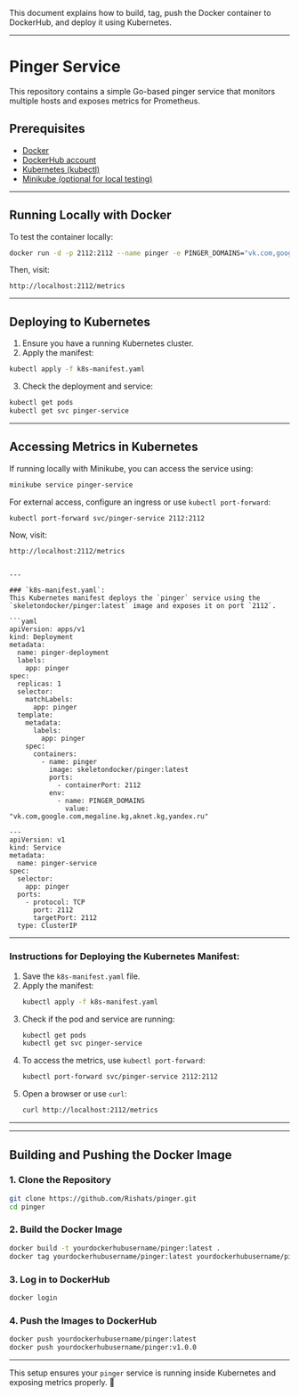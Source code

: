 This document explains how to build, tag, push the Docker container to DockerHub, and deploy it using Kubernetes.

---

# Pinger Service

This repository contains a simple Go-based pinger service that monitors multiple hosts and exposes metrics for Prometheus.

## Prerequisites
- [Docker](https://docs.docker.com/get-docker/)
- [DockerHub account](https://hub.docker.com/)
- [Kubernetes (kubectl)](https://kubernetes.io/docs/tasks/tools/)
- [Minikube (optional for local testing)](https://minikube.sigs.k8s.io/docs/start/)

---

## Running Locally with Docker
To test the container locally:
```sh
docker run -d -p 2112:2112 --name pinger -e PINGER_DOMAINS="vk.com,google.com,megaline.kg,aknet.kg,yandex.ru" skeletondocker/pinger:latest
```
Then, visit:
```
http://localhost:2112/metrics
```

---

## Deploying to Kubernetes

1. Ensure you have a running Kubernetes cluster.
2. Apply the manifest:

```sh
kubectl apply -f k8s-manifest.yaml
```

3. Check the deployment and service:

```sh
kubectl get pods
kubectl get svc pinger-service
```

---

## Accessing Metrics in Kubernetes
If running locally with Minikube, you can access the service using:
```sh
minikube service pinger-service
```
For external access, configure an ingress or use `kubectl port-forward`:
```sh
kubectl port-forward svc/pinger-service 2112:2112
```
Now, visit:
```
http://localhost:2112/metrics
```
```

---

### `k8s-manifest.yaml`:
This Kubernetes manifest deploys the `pinger` service using the `skeletondocker/pinger:latest` image and exposes it on port `2112`.

```yaml
apiVersion: apps/v1
kind: Deployment
metadata:
  name: pinger-deployment
  labels:
    app: pinger
spec:
  replicas: 1
  selector:
    matchLabels:
      app: pinger
  template:
    metadata:
      labels:
        app: pinger
    spec:
      containers:
        - name: pinger
          image: skeletondocker/pinger:latest
          ports:
            - containerPort: 2112
          env:
            - name: PINGER_DOMAINS
              value: "vk.com,google.com,megaline.kg,aknet.kg,yandex.ru"

---
apiVersion: v1
kind: Service
metadata:
  name: pinger-service
spec:
  selector:
    app: pinger
  ports:
    - protocol: TCP
      port: 2112
      targetPort: 2112
  type: ClusterIP
```

---

### Instructions for Deploying the Kubernetes Manifest:

1. Save the `k8s-manifest.yaml` file.
2. Apply the manifest:
   ```sh
   kubectl apply -f k8s-manifest.yaml
   ```
3. Check if the pod and service are running:
   ```sh
   kubectl get pods
   kubectl get svc pinger-service
   ```
4. To access the metrics, use `kubectl port-forward`:
   ```sh
   kubectl port-forward svc/pinger-service 2112:2112
   ```
5. Open a browser or use `curl`:
   ```sh
   curl http://localhost:2112/metrics
   ```

---

---
## Building and Pushing the Docker Image

### 1. Clone the Repository
```sh
git clone https://github.com/Rishats/pinger.git
cd pinger
```

### 2. Build the Docker Image
```sh
docker build -t yourdockerhubusername/pinger:latest .
docker tag yourdockerhubusername/pinger:latest yourdockerhubusername/pinger:v1.0.0
```

### 3. Log in to DockerHub
```sh
docker login
```

### 4. Push the Images to DockerHub
```sh
docker push yourdockerhubusername/pinger:latest
docker push yourdockerhubusername/pinger:v1.0.0
```

---



This setup ensures your `pinger` service is running inside Kubernetes and exposing metrics properly. 🚀
